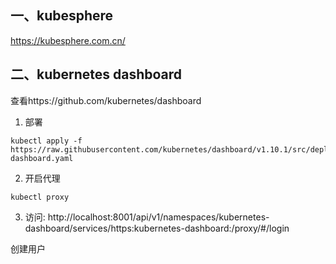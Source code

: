 ## 一、kubesphere

https://kubesphere.com.cn/


## 二、kubernetes dashboard
查看https://github.com/kubernetes/dashboard

1. 部署
```
kubectl apply -f https://raw.githubusercontent.com/kubernetes/dashboard/v1.10.1/src/deploy/recommended/kubernetes-dashboard.yaml
```

2. 开启代理
```
kubectl proxy
```

3. 访问:
http://localhost:8001/api/v1/namespaces/kubernetes-dashboard/services/https:kubernetes-dashboard:/proxy/#/login

创建用户
